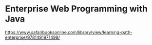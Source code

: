 # Enterprise Web Programming with Java

https://www.safaribooksonline.com/library/view/learning-path-enterprise/9781491971499/
